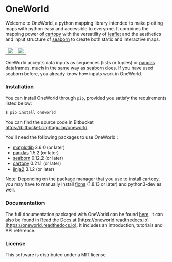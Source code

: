 # OneWorld

Welcome to OneWorld, a python mapping library intended to make plotting
maps with python easy and accessible to everyone. It combines the
mapping power of
[cartopy] with
the versatility of [leaflet] and
the aesthetics and input structure of  [seaborn]
to create both static and interactive maps.

|            |                 |
|:----------:|:---------------:|
![](docs/build/html/_static/tut_shp4.png)|![](docs/build/html/_static/welcome.png)

OneWorld accepts data inputs as sequences (lists or tuples) or 
[pandas] dataframes, much in the same
way as
[seaborn] does. If you have used seaborn
before, you already know how inputs work in OneWorld. 

### Installation

You can install OneWorld through `pip`, provided you satisfy the
requirements listed below:

```
$ pip install oneworld
```

You can find the source code in Bitbucket https://bitbucket.org/taguilar/oneworld

You'll need the following packages to use OneWorld :

* [matplotlib] 3.6.0 (or later)
* [pandas] 1.5.2 (or later)
* [seaborn] 0.12.2 (or later)
* [cartopy] 0.21.1 (or later)
* [jinja2] 3.1.2 (or later)

Note: Depending on the package manager
          that you use to install [cartopy], you may have to
          manually install [fiona] (1.8.13 or later) and python3-dev as well.

### Documentation

The full documentation packaged with OneWorld can be found
[here](docs/build/html/index.html). It can also be found
in Read the Docs at
[https://oneworld.readthedocs.io](https://oneworld.readthedocs.io).
It includes an introduction, tutorials and API reference.

### License

This software is distributed under a MIT license.

   [matplotlib]: https://matplotlib.org/3.2.0/index.html
   [cartopy]: https://scitools.org.uk/cartopy/docs/latest/
   [leaflet]: https://leafletjs.com
   [seaborn]: https://seaborn.pydata.org
   [pandas]: https://pandas.pydata.org/
   [jinja2]: https://jinja.palletsprojects.com/en/2.11.x/
   [fiona]: https://pypi.org/project/Fiona/

